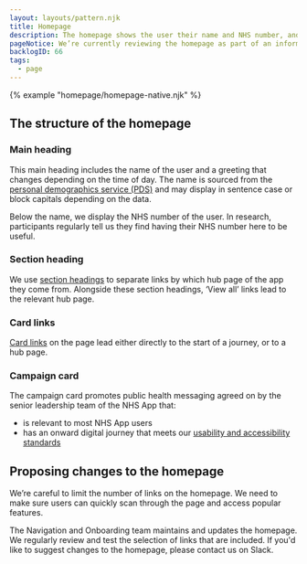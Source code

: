 ```yaml
---
layout: layouts/pattern.njk
title: Homepage
description: The homepage shows the user their name and NHS number, and gives links to the most popular parts of the NHS App. We work this out using Adobe Analytics and user feedback. The homepage is also used to promote important health campaigns. 
pageNotice: We’re currently reviewing the homepage as part of an information architecture review. 
backlogID: 66
tags:
  - page
---
```


{% example "homepage/homepage-native.njk" %}

## The structure of the homepage

### Main heading

This main heading includes the name of the user and a greeting that changes depending on the time of day. The name is sourced from the [personal demographics service (PDS)](https://digital.nhs.uk/services/personal-demographics-service) and may display in sentence case or block capitals depending on the data.

Below the name, we display the NHS number of the user. In research, participants regularly tell us they find having their NHS number here to be useful.

### Section heading

We use [section headings](/components/section-heading/) to separate links by which hub page of the app they come from. Alongside these section headings, ‘View all’ links lead to the relevant hub page.

### Card links

[Card links](/components/card-links/) on the page lead either directly to the start of a journey, or to a hub page.

### Campaign card

The campaign card promotes public health messaging agreed on by the senior leadership team of the NHS App that:

- is relevant to most NHS App users
- has an onward digital journey that meets our [usability and accessibility standards](https://digital.nhs.uk/services/nhs-app/how-to-integrate-with-the-nhs-app/standards-for-nhs-app-integration)

## Proposing changes to the homepage

We’re careful to limit the number of links on the homepage. We need to make sure users can quickly scan through the page and access popular features.

The Navigation and Onboarding team maintains and updates the homepage. We regularly review and test the selection of links that are included. If you'd like to suggest changes to the homepage, please contact us on Slack.
